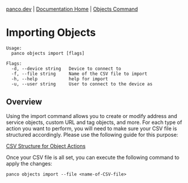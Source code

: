[panco.dev](https://panco.dev) \| [Documentation Home](https://panco.dev/docs.html) \| [Objects Command](https://panco.dev/objects.html)

# Importing Objects

```
Usage:
  panco objects import [flags]

Flags:
  -d, --device string   Device to connect to
  -f, --file string     Name of the CSV file to import
  -h, --help            help for import
  -u, --user string     User to connect to the device as
  ```

## Overview

Using the import command allows you to create or modify address and service objects, custom URL and tag objects, and more. For each type of action you want to perform,
you will need to make sure your CSV file is structured accordingly. Please use the following guide for this purpose:

[CSV Structure for Object Actions](https://panco.dev/csv_objects.html)

Once your CSV file is all set, you can execute the following command to apply the changes:

```
panco objects import --file <name-of-CSV-file>
```
